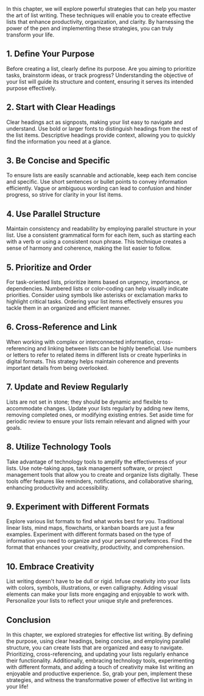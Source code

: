 
In this chapter, we will explore powerful strategies that can help you master the art of list writing. These techniques will enable you to create effective lists that enhance productivity, organization, and clarity. By harnessing the power of the pen and implementing these strategies, you can truly transform your life.

## 1\. Define Your Purpose

Before creating a list, clearly define its purpose. Are you aiming to prioritize tasks, brainstorm ideas, or track progress? Understanding the objective of your list will guide its structure and content, ensuring it serves its intended purpose effectively.

## 2\. Start with Clear Headings

Clear headings act as signposts, making your list easy to navigate and understand. Use bold or larger fonts to distinguish headings from the rest of the list items. Descriptive headings provide context, allowing you to quickly find the information you need at a glance.

## 3\. Be Concise and Specific

To ensure lists are easily scannable and actionable, keep each item concise and specific. Use short sentences or bullet points to convey information efficiently. Vague or ambiguous wording can lead to confusion and hinder progress, so strive for clarity in your list items.

## 4\. Use Parallel Structure

Maintain consistency and readability by employing parallel structure in your list. Use a consistent grammatical form for each item, such as starting each with a verb or using a consistent noun phrase. This technique creates a sense of harmony and coherence, making the list easier to follow.

## 5\. Prioritize and Order

For task-oriented lists, prioritize items based on urgency, importance, or dependencies. Numbered lists or color-coding can help visually indicate priorities. Consider using symbols like asterisks or exclamation marks to highlight critical tasks. Ordering your list items effectively ensures you tackle them in an organized and efficient manner.

## 6\. Cross-Reference and Link

When working with complex or interconnected information, cross-referencing and linking between lists can be highly beneficial. Use numbers or letters to refer to related items in different lists or create hyperlinks in digital formats. This strategy helps maintain coherence and prevents important details from being overlooked.

## 7\. Update and Review Regularly

Lists are not set in stone; they should be dynamic and flexible to accommodate changes. Update your lists regularly by adding new items, removing completed ones, or modifying existing entries. Set aside time for periodic review to ensure your lists remain relevant and aligned with your goals.

## 8\. Utilize Technology Tools

Take advantage of technology tools to amplify the effectiveness of your lists. Use note-taking apps, task management software, or project management tools that allow you to create and organize lists digitally. These tools offer features like reminders, notifications, and collaborative sharing, enhancing productivity and accessibility.

## 9\. Experiment with Different Formats

Explore various list formats to find what works best for you. Traditional linear lists, mind maps, flowcharts, or kanban boards are just a few examples. Experiment with different formats based on the type of information you need to organize and your personal preferences. Find the format that enhances your creativity, productivity, and comprehension.

## 10\. Embrace Creativity

List writing doesn't have to be dull or rigid. Infuse creativity into your lists with colors, symbols, illustrations, or even calligraphy. Adding visual elements can make your lists more engaging and enjoyable to work with. Personalize your lists to reflect your unique style and preferences.

## Conclusion

In this chapter, we explored strategies for effective list writing. By defining the purpose, using clear headings, being concise, and employing parallel structure, you can create lists that are organized and easy to navigate. Prioritizing, cross-referencing, and updating your lists regularly enhance their functionality. Additionally, embracing technology tools, experimenting with different formats, and adding a touch of creativity make list writing an enjoyable and productive experience. So, grab your pen, implement these strategies, and witness the transformative power of effective list writing in your life!
